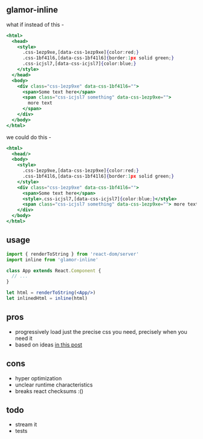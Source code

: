 glamor-inline 
---

what if instead of this - 
```jsx 
<html>
  <head>
    <style>
      .css-1ezp9xe,[data-css-1ezp9xe]{color:red;}
      .css-1bf41l6,[data-css-1bf41l6]{border:1px solid green;}
      .css-icjsl7,[data-css-icjsl7]{color:blue;}
    </style>
  </head>
  <body>
    <div class="css-1ezp9xe" data-css-1bf41l6="">
      <span>Some text here</span>
      <span class="css-icjsl7 something" data-css-1ezp9xe=""> 
        more text 
      </span>
    </div>
  </body>
</html>
```

we could do this -
```jsx
<html>
  <head/>
  <body>
    <style>
      .css-1ezp9xe,[data-css-1ezp9xe]{color:red;}
      .css-1bf41l6,[data-css-1bf41l6]{border:1px solid green;}
    </style>
    <div class="css-1ezp9xe" data-css-1bf41l6="">
      <span>Some text here</span>
      <style>.css-icjsl7,[data-css-icjsl7]{color:blue;}</style>
      <span class="css-icjsl7 something" data-css-1ezp9xe=""> more text </span>    
    </div>
  </body>
</html>
```

usage
---
```jsx
import { renderToString } from 'react-dom/server'
import inline from 'glamor-inline'

class App extends React.Component {
  // ...
}

let html = renderToString(<App/>)
let inlinedHtml = inline(html)
```

pros 
--- 

- progressively load just the precise css you need, precisely when you need it
- based on ideas [in this post](https://jakearchibald.com/2016/link-in-body/)

cons
---

- hyper optimization 
- unclear runtime characteristics
- breaks react checksums :()

todo
---
- stream it 
- tests